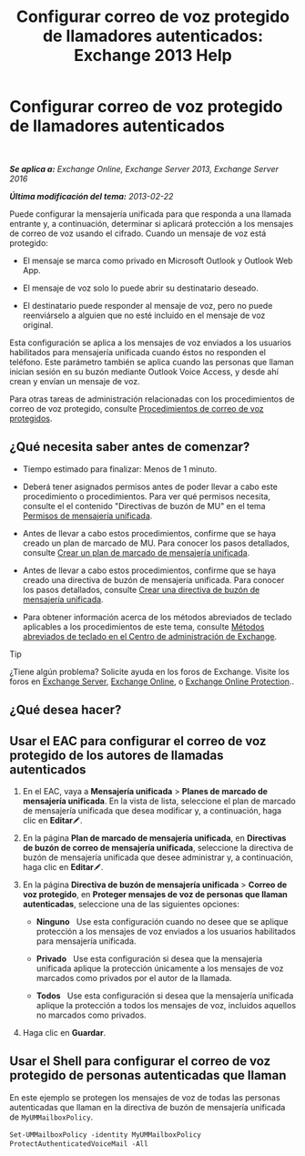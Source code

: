 ﻿---
title: 'Configurar correo de voz protegido de llamadores autenticados: Exchange 2013 Help'
TOCTitle: Configurar correo de voz protegido de llamadores autenticados
ms:assetid: f69e94a7-9768-4445-9ded-e78d732bd623
ms:mtpsurl: https://technet.microsoft.com/es-es/library/Ee423560(v=EXCHG.150)
ms:contentKeyID: 52061907
ms.date: 05/22/2018
mtps_version: v=EXCHG.150
ms.translationtype: MT
---

# Configurar correo de voz protegido de llamadores autenticados

 

_**Se aplica a:** Exchange Online, Exchange Server 2013, Exchange Server 2016_

_**Última modificación del tema:** 2013-02-22_

Puede configurar la mensajería unificada para que responda a una llamada entrante y, a continuación, determinar si aplicará protección a los mensajes de correo de voz usando el cifrado. Cuando un mensaje de voz está protegido:

  - El mensaje se marca como privado en Microsoft Outlook y Outlook Web App.

  - El mensaje de voz solo lo puede abrir su destinatario deseado.

  - El destinatario puede responder al mensaje de voz, pero no puede reenviárselo a alguien que no esté incluido en el mensaje de voz original.

Esta configuración se aplica a los mensajes de voz enviados a los usuarios habilitados para mensajería unificada cuando éstos no responden el teléfono. Este parámetro también se aplica cuando las personas que llaman inician sesión en su buzón mediante Outlook Voice Access, y desde ahí crean y envían un mensaje de voz.

Para otras tareas de administración relacionadas con los procedimientos de correo de voz protegido, consulte [Procedimientos de correo de voz protegidos](protected-voice-mail-procedures-exchange-2013-help.md).

## ¿Qué necesita saber antes de comenzar?

  - Tiempo estimado para finalizar: Menos de 1 minuto.

  - Deberá tener asignados permisos antes de poder llevar a cabo este procedimiento o procedimientos. Para ver qué permisos necesita, consulte el el contenido "Directivas de buzón de MU" en el tema [Permisos de mensajería unificada](unified-messaging-permissions-exchange-2013-help.md).

  - Antes de llevar a cabo estos procedimientos, confirme que se haya creado un plan de marcado de MU. Para conocer los pasos detallados, consulte [Crear un plan de marcado de mensajería unificada](create-a-um-dial-plan-exchange-2013-help.md).

  - Antes de llevar a cabo estos procedimientos, confirme que se haya creado una directiva de buzón de mensajería unificada. Para conocer los pasos detallados, consulte [Crear una directiva de buzón de mensajería unificada](create-a-um-mailbox-policy-exchange-2013-help.md).

  - Para obtener información acerca de los métodos abreviados de teclado aplicables a los procedimientos de este tema, consulte [Métodos abreviados de teclado en el Centro de administración de Exchange](keyboard-shortcuts-in-the-exchange-admin-center-exchange-online-protection-help.md).


> [!TIP]
> ¿Tiene algún problema? Solicite ayuda en los foros de Exchange. Visite los foros en <A href="https://go.microsoft.com/fwlink/p/?linkid=60612">Exchange Server</A>, <A href="https://go.microsoft.com/fwlink/p/?linkid=267542">Exchange Online</A>, o <A href="https://go.microsoft.com/fwlink/p/?linkid=285351">Exchange Online Protection</A>..



## ¿Qué desea hacer?

## Usar el EAC para configurar el correo de voz protegido de los autores de llamadas autenticados

1.  En el EAC, vaya a **Mensajería unificada** \> **Planes de marcado de mensajería unificada**. En la vista de lista, seleccione el plan de marcado de mensajería unificada que desea modificar y, a continuación, haga clic en **Editar**![Icono Editar](images/Bb124582.6f53ccb2-1f13-4c02-bea0-30690e6ea71d(EXCHG.150).gif "Icono Editar").

2.  En la página **Plan de marcado de mensajería unificada**, en **Directivas de buzón de correo de mensajería unificada**, seleccione la directiva de buzón de mensajería unificada que desee administrar y, a continuación, haga clic en **Editar**![Icono Editar](images/Bb124582.6f53ccb2-1f13-4c02-bea0-30690e6ea71d(EXCHG.150).gif "Icono Editar").

3.  En la página **Directiva de buzón de mensajería unificada** \> **Correo de voz protegido**, en **Proteger mensajes de voz de personas que llaman autenticadas**, seleccione una de las siguientes opciones:
    
      - **Ninguno**   Use esta configuración cuando no desee que se aplique protección a los mensajes de voz enviados a los usuarios habilitados para mensajería unificada.
    
      - **Privado**   Use esta configuración si desea que la mensajería unificada aplique la protección únicamente a los mensajes de voz marcados como privados por el autor de la llamada.
    
      - **Todos**   Use esta configuración si desea que la mensajería unificada aplique la protección a todos los mensajes de voz, incluidos aquellos no marcados como privados.

4.  Haga clic en **Guardar**.

## Usar el Shell para configurar el correo de voz protegido de personas autenticadas que llaman

En este ejemplo se protegen los mensajes de voz de todas las personas autenticadas que llaman en la directiva de buzón de mensajería unificada de `MyUMMailboxPolicy`.

    Set-UMMailboxPolicy -identity MyUMMailboxPolicy ProtectAuthenticatedVoiceMail -All

